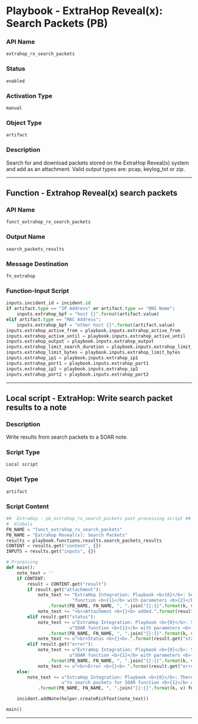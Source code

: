 <!--
    DO NOT MANUALLY EDIT THIS FILE
    THIS FILE IS AUTOMATICALLY GENERATED WITH resilient-sdk codegen
    Generated with resilient-sdk v49.0.4368
-->

# Playbook - ExtraHop Reveal(x): Search Packets (PB)

### API Name
`extrahop_rx_search_packets`

### Status
`enabled`

### Activation Type
`manual`

### Object Type
`artifact`

### Description
Search for and download packets stored on the ExtraHop Reveal(x) system and add as an attachment. Valid output types are: pcap, keylog_txt or zip.


---
## Function - Extrahop Reveal(x) search packets

### API Name
`funct_extrahop_rx_search_packets`

### Output Name
`search_packets_results`

### Message Destination
`fn_extrahop`

### Function-Input Script
```python
inputs.incident_id = incident.id
if artifact.type == "IP Address" or artifact.type == "DNS Name":
    inputs.extrahop_bpf = "host {}".format(artifact.value)
elif artifact.type == "MAC Address":
    inputs.extrahop_bpf = "ether host {}".format(artifact.value)
inputs.extrahop_active_from = playbook.inputs.extrahop_active_from
inputs.extrahop_active_until = playbook.inputs.extrahop_active_until
inputs.extrahop_output = playbook.inputs.extrahop_output
inputs.extrahop_limit_search_duration = playbook.inputs.extrahop_limit_search_duration
inputs.extrahop_limit_bytes = playbook.inputs.extrahop_limit_bytes
inputs.extrahop_ip1 = playbook.inputs.extrahop_ip1
inputs.extrahop_port1 = playbook.inputs.extrahop_port1
inputs.extrahop_ip2 = playbook.inputs.extrahop_ip2
inputs.extrahop_port2 = playbook.inputs.extrahop_port2
```

---

## Local script - ExtraHop: Write search packet results to a note

### Description
Write results from search packets to a SOAR note.

### Script Type
`Local script`

### Objet Type
`artifact`

### Script Content
```python
##  ExtraHop - pb_extrahop_rx_search_packets post processing script ##
#  Globals
FN_NAME = "funct_extrahop_rx_search_packets"
PB_NAME = "Extrahop Reveal(x): Search Packets"
results = playbook.functions.results.search_packets_results
CONTENT = results.get("content", {})
INPUTS = results.get("inputs", {})

# Processing
def main():
    note_text = ''
    if CONTENT:
        result = CONTENT.get("result")
        if result.get("attachment"):
            note_text += "ExtraHop Integration: Playbook <b>{0}</b>: Successfully searched for packets for SOAR " \
                         "function <b>{1}</b> with parameters <b>{2}</b>."\
                .format(PB_NAME, FN_NAME, ", ".join("{}:{}".format(k, v) for k, v in INPUTS.items()))
            note_text += "<br>Attachment <b>{}<b> added.".format(result.get("attachment"))
        elif result.get("status"):
            note_text += u"ExtraHop Integration: Playbook <b>{0}</b>: Search for packets returned no results for SOAR " \
                        u"SOAR function <b>{1}</b> with parameters <b>{2}</b>."\
                .format(PB_NAME, FN_NAME, ", ".join("{}:{}".format(k, v) for k, v in INPUTS.items()))
            note_text += u"<br>Status <b>{}<b>.".format(result.get("status"))
        elif result.get("error"):
            note_text += u"ExtraHop Integration: Playbook <b>{0}</b>: Search for packets failed for " \
                        u"SOAR function <b>{1}</b> with parameters <b>{2}</b>."\
                .format(PB_NAME, FN_NAME, ", ".join("{}:{}".format(k, v) for k, v in INPUTS.items()))
            note_text += u"<br>Error <b>{}<b>.".format(result.get("error"))
    else:
        note_text += u"ExtraHop Integration: Playbook <b>{0}</b>: There was <b>no</b> result returned while attempting " \
                     u"to search packets for SOAR function <b>{1}</b> with parameters <b>{2}</b>." \
            .format(PB_NAME, FN_NAME, ", ".join("{}:{}".format(k, v) for k, v in INPUTS.items()))

    incident.addNote(helper.createRichText(note_text))

main()
```

---
